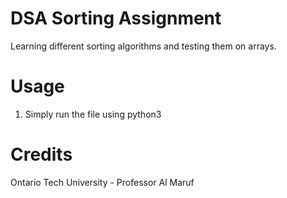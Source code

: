 # DSA Sorting Assignment
Learning different sorting algorithms and testing them on arrays.

# Usage
1. Simply run the file using python3

# Credits
Ontario Tech University - Professor Al Maruf
